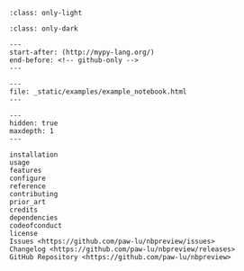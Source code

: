 ```{image} _static/images/logo_light.svg
:class: only-light
```

```{image} _static/images/logo_dark.svg
:class: only-dark
```

```{include} ../README.md
---
start-after: (http://mypy-lang.org/)
end-before: <!-- github-only -->
---
```

```{raw} html
---
file: _static/examples/example_notebook.html
---
```

```{toctree}
---
hidden: true
maxdepth: 1
---

installation
usage
features
configure
reference
contributing
prior_art
credits
dependencies
codeofconduct
license
Issues <https://github.com/paw-lu/nbpreview/issues>
Changelog <https://github.com/paw-lu/nbpreview/releases>
GitHub Repository <https://github.com/paw-lu/nbpreview>
```

[features]: features
